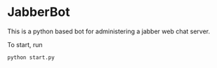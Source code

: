 # JabberBot
This is a python based bot for administering a jabber web chat server.

To start, run
```
python start.py

```
